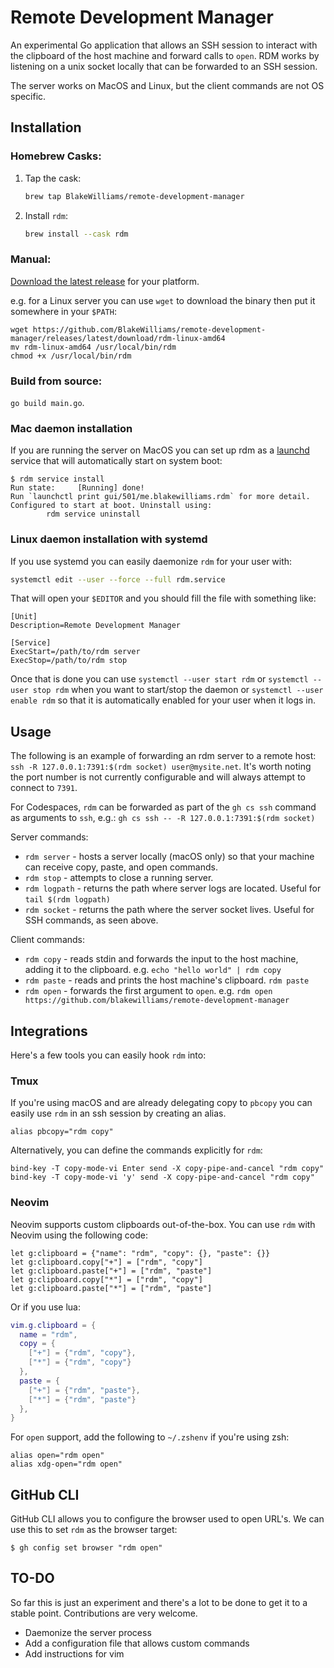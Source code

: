 # Remote Development Manager

An experimental Go application that allows an SSH session to interact with the
clipboard of the host machine and forward calls to `open`. RDM works by
listening on a unix socket locally that can be forwarded to an SSH session.

The server works on MacOS and Linux, but the client commands are not OS
specific.

## Installation

### Homebrew Casks:

1. Tap the cask:
   ```bash
   brew tap BlakeWilliams/remote-development-manager
   ```
2. Install `rdm`:
   ```bash
   brew install --cask rdm
   ```

### Manual:

[Download the latest
release](https://github.com/BlakeWilliams/remote-development-manager/releases)
for your platform.

e.g. for a Linux server you can use `wget` to download the binary then put it somewhere in your `$PATH`:

```
wget https://github.com/BlakeWilliams/remote-development-manager/releases/latest/download/rdm-linux-amd64
mv rdm-linux-amd64 /usr/local/bin/rdm
chmod +x /usr/local/bin/rdm
```

### Build from source:

`go build main.go`.

### Mac daemon installation

If you are running the server on MacOS you can set up rdm as a
[launchd](https://www.launchd.info/) service that will automatically start on
system boot:

```
$ rdm service install
Run state:     [Running] done!
Run `launchctl print gui/501/me.blakewilliams.rdm` for more detail.
Configured to start at boot. Uninstall using:
        rdm service uninstall
```

### Linux daemon installation with systemd

If you use systemd you can easily daemonize `rdm` for your user with:

```sh
systemctl edit --user --force --full rdm.service
```

That will open your `$EDITOR` and you should fill the file with something like:

```systemd
[Unit]
Description=Remote Development Manager

[Service]
ExecStart=/path/to/rdm server
ExecStop=/path/to/rdm stop
```

Once that is done you can use `systemctl --user start rdm` or `systemctl --user stop rdm`
when you want to start/stop the daemon or `systemctl --user enable rdm` so that it is
automatically enabled for your user when it logs in.

## Usage

The following is an example of forwarding an rdm server to a remote host: `ssh
-R 127.0.0.1:7391:$(rdm socket) user@mysite.net`. It's worth noting the port
number is not currently configurable and will always attempt to connect to
`7391`.

For Codespaces, `rdm` can be forwarded as part of the `gh cs ssh` command as
arguments to `ssh`, e.g.: `gh cs ssh -- -R 127.0.0.1:7391:$(rdm socket)`

Server commands:

* `rdm server` - hosts a server locally (macOS only) so that your machine can receive copy, paste, and open commands.
* `rdm stop` - attempts to close a running server.
* `rdm logpath` - returns the path where server logs are located. Useful for `tail $(rdm logpath)`
* `rdm socket` - returns the path where the server socket lives. Useful for SSH commands, as seen above.

Client commands:

* `rdm copy` - reads stdin and forwards the input to the host machine, adding it to the clipboard. e.g. `echo "hello world" | rdm copy`
* `rdm paste` - reads and prints the host machine's clipboard. `rdm paste`
* `rdm open` - forwards the first argument to `open`. e.g. `rdm open https://github.com/blakewilliams/remote-development-manager`

## Integrations

Here's a few tools you can easily hook `rdm` into:

### Tmux

If you're using macOS and are already delegating copy to `pbcopy` you can
easily use `rdm` in an ssh session by creating an alias.

```shell
alias pbcopy="rdm copy"
```

Alternatively, you can define the commands explicitly for `rdm`:

```
bind-key -T copy-mode-vi Enter send -X copy-pipe-and-cancel "rdm copy"
bind-key -T copy-mode-vi 'y' send -X copy-pipe-and-cancel "rdm copy"
```

### Neovim

Neovim supports custom clipboards out-of-the-box. You can use `rdm` with Neovim
using the following code:

```viml
let g:clipboard = {"name": "rdm", "copy": {}, "paste": {}}
let g:clipboard.copy["+"] = ["rdm", "copy"]
let g:clipboard.paste["+"] = ["rdm", "paste"]
let g:clipboard.copy["*"] = ["rdm", "copy"]
let g:clipboard.paste["*"] = ["rdm", "paste"]
```

Or if you use lua:

```lua
vim.g.clipboard = {
  name = "rdm",
  copy = {
    ["+"] = {"rdm", "copy"},
    ["*"] = {"rdm", "copy"}
  },
  paste = {
    ["+"] = {"rdm", "paste"},
    ["*"] = {"rdm", "paste"}
  },
}
```

For `open` support, add the following to `~/.zshenv` if you're using zsh:

```shell
alias open="rdm open"
alias xdg-open="rdm open"
```

## GitHub CLI

GitHub CLI allows you to configure the browser used to open URL's. We can use
this to set `rdm` as the browser target:

```
$ gh config set browser "rdm open"
```

## TO-DO

So far this is just an experiment and there's a lot to be done to get it to a
stable point. Contributions are very welcome.

* Daemonize the server process
* Add a configuration file that allows custom commands
* Add instructions for vim
